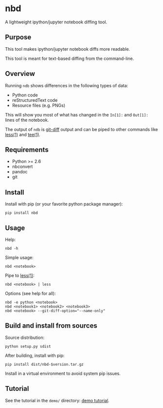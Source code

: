 nbd
===

A lightweight ipython/jupyter notebook diffing tool.

Purpose
-------

This tool makes ipython/jupyter notebook diffs more readable.

This tool is meant for text-based diffing from the command-line.

Overview
--------

Running `ndb` shows differences in the following types of data:

* Python code
* reStructuredText code
* Resource files (e.g. PNGs)

This will show you most of what has changed in the `In[1]:` and
`Out[1]:` lines of the notebook.

The output of `ndb` is [git-diff] output and can be piped to other
commands like [less(1)] and [tee(1)].

Requirements
------------

* Python >= 2.6
* nbconvert
* pandoc
* git

Install
-------

Install with pip (or your favorite python package manager):
```
pip install nbd
```

Usage
-----

Help:
```
nbd -h
```

Simple usage:
```
nbd <notebook>
```

Pipe to [less(1)]:
```
nbd <notebook> | less
```

Options (see help for all):
```
nbd -e python <notebook>
nbd <notebook1> <notebook2> <notebook3>
nbd <notebook> --git-diff-option="--name-only"
```

Build and install from sources
------------------------------

Source distribution:
```
python setup.py sdist
```

After building, install with pip:
```
pip install dist/nbd-$version.tar.gz
```

Install in a virtual environment to avoid system pip issues.

Tutorial
--------

See the tutorial in the `demo/` directory: [demo tutorial](demo/TUTORIAL.md).

<!-- links: -->

[git-diff]: https://git-scm.com/docs/git-diff
[less(1)]: https://linux.die.net/man/1/less
[tee(1)]: https://linux.die.net/man/1/tee
